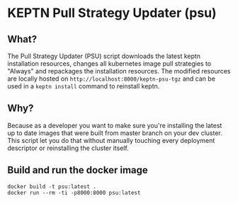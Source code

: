 # KEPTN Pull Strategy Updater (psu)


## What?
The Pull Strategy Updater (PSU) script downloads the latest keptn installation resources, changes all kubernetes image pull strategies to "Always" and repackages 
the installation resources. The modified resources are locally hosted on `http://localhost:8000/keptn-psu-tgz` and can be used in a `keptn install` command to 
reinstall keptn.

## Why?
Because as a developer you want to make sure you're installing the latest up to date images that were built from master branch on your dev cluster.
This script let you do that without manually touching every deployment descriptor or reinstalling the cluster itself.


## Build and run the docker image

```
docker build -t psu:latest .
docker run --rm -ti -p8000:8000 psu:latest
``` 

